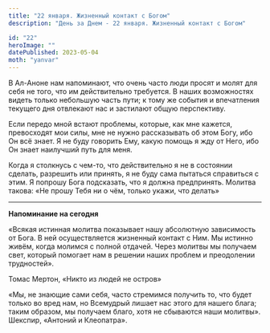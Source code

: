 ```yaml
---
title: "22 января. Жизненный контакт с Богом"
description: "День за Днем - 22 января. Жизненный контакт с Богом"

id: "22"
heroImage: ""
datePublished: 2023-05-04
moth: "yanvar"
---
```


В Ал-Аноне нам напоминают, что очень часто люди просят и молят для себя не
того, что им действительно требуется. В наших возможностях видеть только
небольшую часть пути; к тому же события и впечатления текущего дня отвлекают
нас и застилают общую перспективу.

Если передо мной встают проблемы, которые, как мне кажется, превосходят мои
силы, мне не нужно рассказывать об этом Богу, ибо Он всё знает. Я не буду
говорить Ему, какую помощь я жду от Него, ибо Он знает наилучший путь для
меня.

Когда я столкнусь с чем-то, что действительно я не в состоянии сделать,
разрешить или принять, я не буду сама пытаться справиться с этим. Я попрошу
Бога подсказать, что я должна предпринять. Молитва такова: «Не прошу Тебя ни о
чём, только укажи, что делать»

---

**Напоминание на сегодня**

«Всякая истинная молитва показывает нашу абсолютную зависимость от Бога. В ней
осуществляется жизненный контакт с Ним. Мы истинно живём, когда молимся с
полной отдачей. Через молитвы мы получаем свет, который помогает нам в решении
наших проблем и преодолении трудностей».

Томас Мертон, «Никто из людей не остров»

«Мы, не знающие сами себя, часто стремимся получить то, что будет только во
вред нам, но Всемудрый лишает нас этого для нашего блага; таким образом, мы
получаем благо, хотя не сбываются наши молитвы». Шекспир, «Антоний и
Клеопатра».
